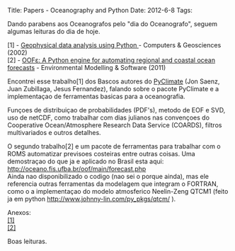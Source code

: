 Title: Papers - Oceanography and Python
Date: 2012-6-8
Tags: 

  
Dando parabens aos Oceanografos pelo "dia do Oceanografo", seguem algumas leituras do dia de hoje.  
  
[1] - [Geophysical data analysis using Python ](http://www.sciencedirect.com/science/article/pii/S0098300401000863)\- Computers & Geosciences (2002)  
[2] - [OOFɛ: A Python engine for automating regional and coastal ocean forecasts](http://www.sciencedirect.com/science/article/pii/S1364815210003221) \- Environmental Modelling & Software (2011)  
  
Encontrei esse trabalho[1] dos Bascos autores do [PyClimate](http://www.pyclimate.org/) (Jon Saenz, Juan Zubillaga, Jesus Fernandez), falando sobre o pacote PyClimate e a implementaçao de ferramentas basicas para a oceanografia.  
  
Funçoes de distribuiçao de probabilidades (PDF's), metodo de EOF e SVD, uso de netCDF, como trabalhar com dias julianos nas convençoes do Cooperative Ocean/Atmosphere Research Data Service (COARDS), filtros multivariados e outros detalhes.  
  
O segundo trabalho[2] e um pacote de ferramentas para trabalhar com o ROMS automatizar previsoes costeiras entre outras coisas. Uma demostraçao do que ja e aplicado no Brasil esta aqui: <http://oceano.fis.ufba.br/oof/main/forecast.php>  
Ainda nao disponibilizado o codigo (nao sei o porque ainda), mas ele referencia outras ferramentas da modelagem que integram o FORTRAN, como o a implementaçao do modelo atmosferico Neelin-Zeng QTCM1 (feito ja em python <http://www.johnny-lin.com/py_pkgs/qtcm/> ).  
  
Anexos:  
[[1]](https://docs.google.com/open?id=0B8iBXJOZmSx-UldiMUVYME1ON1U)  
[[2]](https://docs.google.com/open?id=0B8iBXJOZmSx-QkliYS1EalZUOTA)  
  
Boas leituras. 
